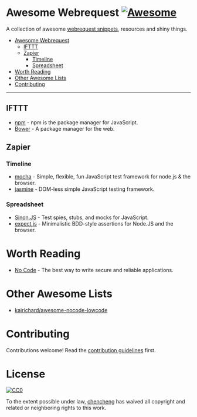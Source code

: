 # Awesome Webrequest [![Awesome](https://cdn.rawgit.com/sindresorhus/awesome/d7305f38d29fed78fa85652e3a63e154dd8e8829/media/badge.svg)](https://github.com/sindresorhus/awesome)

A collection of awesome [webrequest snippets](https://webrequest.ml/snippet), resources and shiny things.

* [Awesome Webrequest](#awesome-webrequest)
  * [IFTTT](#ifttt)
  * [Zapier](#zapier)
    * [Timeline](#timeline)
    * [Spreadsheet](#spreadsheet)  
* [Worth Reading](#worth-reading)
* [Other Awesome Lists](#other-awesome-lists)
* [Contributing](#contributing)

----

## IFTTT

* [npm](https://www.npmjs.com/) - npm is the package manager for JavaScript.
* [Bower](https://github.com/bower/bower) - A package manager for the web.

## Zapier

### Timeline

* [mocha](https://github.com/mochajs/mocha) - Simple, flexible, fun JavaScript test framework for node.js & the browser.
* [jasmine](https://github.com/jasmine/jasmine) - DOM-less simple JavaScript testing framework.

### Spreadsheet

* [Sinon.JS](https://github.com/sinonjs/sinon) - Test spies, stubs, and mocks for JavaScript.
* [expect.js](https://github.com/Automattic/expect.js) - Minimalistic BDD-style assertions for Node.JS and the browser.

# Worth Reading

* [No Code](https://github.com/kelseyhightower/nocode) - The best way to write secure and reliable applications.

# Other Awesome Lists

* [kairichard/awesome-nocode-lowcode](https://github.com/kairichard/awesome-nocode-lowcode)

# Contributing

Contributions welcome! Read the [contribution guidelines](CONTRIBUTING.md) first.

# License

[![CC0](http://i.creativecommons.org/p/zero/1.0/88x31.png)](http://creativecommons.org/publicdomain/zero/1.0/)

To the extent possible under law, [chencheng](https://github.com/sorrycc) has waived all copyright and related or neighboring rights to this work.
